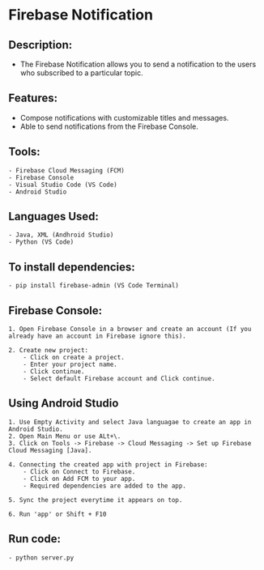 
# Firebase Notification

## Description:
- The Firebase Notification allows you to send a notification to the users who subscribed to a particular topic.

## Features:
- Compose notifications with customizable titles and messages.
- Able to send notifications from the Firebase Console.

## Tools:
    - Firebase Cloud Messaging (FCM)
    - Firebase Console
    - Visual Studio Code (VS Code)
    - Android Studio

## Languages Used:
    - Java, XML (Andhroid Studio)
    - Python (VS Code)

## To install dependencies:
    - pip install firebase-admin (VS Code Terminal)
    

## Firebase Console:
    1. Open Firebase Console in a browser and create an account (If you already have an account in Firebase ignore this).

    2. Create new project:
        - Click on create a project.
        - Enter your project name.
        - Click continue.
        - Select default Firebase account and Click continue.

## Using Android Studio
    1. Use Empty Activity and select Java languagae to create an app in Android Studio.
    2. Open Main Menu or use ALt+\.
    3. Click on Tools -> Firebase -> Cloud Messaging -> Set up Firebase Cloud Messaging [Java].

    4. Connecting the created app with project in Firebase:
        - Click on Connect to Firebase.
        - Click on Add FCM to your app.
        - Required dependencies are added to the app.
    
    5. Sync the project everytime it appears on top.

    6. Run 'app' or Shift + F10

## Run code:
    - python server.py